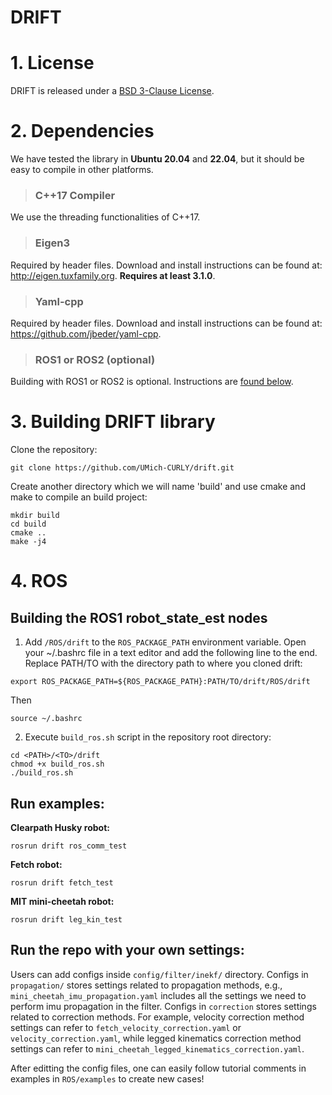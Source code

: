# DRIFT

# 1. License
DRIFT is released under a [BSD 3-Clause License](https://github.com/UMich-CURLY/drift/blob/main/LICENSE). 


# 2. Dependencies
We have tested the library in **Ubuntu 20.04** and **22.04**, but it should be easy to compile in other platforms.

> ### C++17 Compiler
We use the threading functionalities of C++17.


> ### Eigen3
Required by header files. Download and install instructions can be found at: http://eigen.tuxfamily.org. **Requires at least 3.1.0**.

> ### Yaml-cpp
Required by header files. Download and install instructions can be found at: https://github.com/jbeder/yaml-cpp.

> ### ROS1 or ROS2 (optional)
Building with ROS1 or ROS2 is optional. Instructions are [found below](https://github.com/UMich-CURLY/drift/tree/main#4-ros).

# 3. Building DRIFT library

Clone the repository:
```
git clone https://github.com/UMich-CURLY/drift.git
```
Create another directory which we will name 'build' and use cmake and make to compile an build project:

```
mkdir build
cd build
cmake ..
make -j4
```

# 4. ROS
## Building the ROS1 robot_state_est nodes
1. Add `/ROS/drift` to the `ROS_PACKAGE_PATH` environment variable. Open your ~/.bashrc file in a text editor and add the following line to the end. Replace PATH/TO with the directory path to where you cloned drift:

  ```
  export ROS_PACKAGE_PATH=${ROS_PACKAGE_PATH}:PATH/TO/drift/ROS/drift
  ```

  Then
  ```
  source ~/.bashrc
  ```
  
2. Execute `build_ros.sh` script in the repository root directory:

  ```
  cd <PATH>/<TO>/drift
  chmod +x build_ros.sh
  ./build_ros.sh
  ```

## Run examples:
**Clearpath Husky robot:**
```
rosrun drift ros_comm_test
```

**Fetch robot:**
```
rosrun drift fetch_test
```

**MIT mini-cheetah robot:**
```
rosrun drift leg_kin_test
```

## Run the repo with your own settings:
Users can add configs inside `config/filter/inekf/` directory. Configs in `propagation/` stores settings related to propagation methods, e.g., `mini_cheetah_imu_propagation.yaml` includes all the settings we need to perform imu propagation in the filter. Configs
in `correction` stores settings related to correction methods. For example, velocity correction method settings can refer to `fetch_velocity_correction.yaml` or `velocity_correction.yaml`, while legged kinematics correction method settings can refer to 
`mini_cheetah_legged_kinematics_correction.yaml`. 

After editting the config files, one can easily follow tutorial comments in examples in `ROS/examples` to create new cases!
